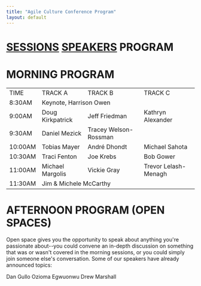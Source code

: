 ```yaml
---
title: "Agile Culture Conference Program"
layout: default
---
```


<a href="./acc_sessions.html">SESSIONS</a> <a href="./acc_bios.html">SPEAKERS</a> PROGRAM
========

MORNING PROGRAM
========


<table>
<tr><td>TIME</td><td>TRACK A</td><td>TRACK B</td><td>TRACK C</td></tr>
<tr><td>8:30AM</td><td colspan="3">Keynote, Harrison Owen</td></tr>
<tr><td>9:00AM</td><td>Doug Kirkpatrick</td><td>Jeff Friedman</td><td>Kathryn Alexander</td></tr>
<tr><td>9:30AM</td><td>Daniel Mezick</td><td>Tracey Welson-Rossman</td><td></td></tr>
<tr><td>10:00AM</td><td>Tobias Mayer</td><td>André Dhondt</td><td>Michael Sahota</td></tr>
<tr><td>10:30AM</td><td>Traci Fenton</td><td>Joe Krebs</td><td>Bob Gower</td></tr>
<tr><td>11:00AM</td><td>Michael Margolis</td><td>Vickie Gray</td><td>Trevor Lelash-Menagh</td></tr>
<tr><td>11:30AM</td><td colspan="3">Jim & Michele McCarthy</td></tr>
</table>

AFTERNOON PROGRAM (OPEN SPACES)
========

Open space gives you the opportunity to speak about anything you're passionate about--you could convene an in-depth discussion on something that was or wasn't covered in the morning sessions, or you could simply join someone else's conversation.  Some of our speakers have already announced topics:

Dan Gullo
Ozioma Egwuonwu
Drew Marshall